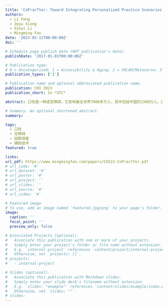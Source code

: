 ```yaml
---
title: 'CoPracTter: Toward Integrating Personalized Practice Scenarios, Timely Feedback and Social Support into An Online Support Tool for Coping with Stuttering in China'
authors:
  - Li Feng
  - Zeyu Xiong
  - Xinyi Li
  - Mingming Fan
date: '2023-02-11T00:00:00Z'
doi: ''

# Schedule page publish date (NOT publication's date).
publishDate: '2017-01-01T00:00:00Z'

# Publication type: 
# 0 = Uncategorized; 1 = Accessibility & Aging; 2 = VR/AR/Metaverse; 3 = Human-AI Collaboration; 4 = UX Methodology; 5 = Social Computing; 6 = Sensing;  7 = Thesis; 8 = Patent
publication_types: ['1']

# Publication name and optional abbreviated publication name.
publication: CHI 2023
publication_short: In *STC*

abstract: 口吃是一种语言障碍，它影响着全世界7000多万人，其中包括中国的1300万人。口吃给人造成了很多有害影响，例如使他们的自尊受挫等。尽管之前的工作已经探索了一些帮助口吃患者的方法，但它们主要集中在西方的背景下。我们通过初步研究，发现了中国口吃者的一些独特做法和他们面临的挑战。为此，我们设计了一个在线工具CoPracTter，该工具包含了：1）有针对性的诱导压力的练习场景，2）实时客观反馈，以及3）来自社区的个性化及时反馈。我们进一步用该工具进行了为期七天的部署研究（参与者共11人），以了解参与者如何利用这些关键功能。据我们所知，这是第一个该类型的口吃者交流训练辅助工具，并且是第一次同时对多名口吃者进行长时间的同时在线测试。结果表明，有针对性的训练场景个性化练习，结合来自支持性社群的及时反馈，有助于口吃者训练讲话流利度，保持积极的心态，并帮助他们面对类似的现实生活环境中的情景。

# Summary. An optional shortened abstract.
summary: 

tags:
  - 口吃
  - 无障碍
  - 田野调查
  - 辅助技术
featured: true

links:
url_pdf: https://www.mingmingfan.com/papers/CHI23-CoPractTer.pdf
# url_code: '#'
# url_dataset: '#'
# url_poster: '#'
# url_project: ''
# url_slides: ''
# url_source: '#'
# url_video: '#'

# Featured image
# To use, add an image named `featured.jpg/png` to your page's folder.
image:
  caption: ''
  focal_point: ''
  preview_only: false

# Associated Projects (optional).
#   Associate this publication with one or more of your projects.
#   Simply enter your project's folder or file name without extension.
#   E.g. `internal-project` references `content/project/internal-project/index.md`.
#   Otherwise, set `projects: []`.
# projects:
#   - internal-project

# Slides (optional).
#   Associate this publication with Markdown slides.
#   Simply enter your slide deck's filename without extension.
#   E.g. `slides: "example"` references `content/slides/example/index.md`.
#   Otherwise, set `slides: ""`.
# slides:
---
```


<!-- {{< youtube w7Ft2ymGmfc >}} -->

<!-- {{% callout note %}}
Click the _Cite_ button above to demo the feature to enable visitors to import publication metadata into their reference management software.
{{% /callout %}}

Supplementary notes can be added here, including [code and math](https://wowchemy.com/docs/content/writing-markdown-latex/). -->

